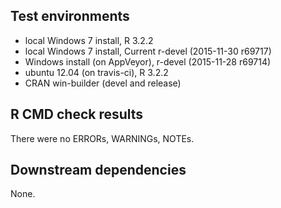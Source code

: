 ## Test environments
* local Windows 7 install, R 3.2.2 
* local Windows 7 install, Current r-devel (2015-11-30 r69717)
* Windows install (on AppVeyor), r-devel (2015-11-28 r69714)
* ubuntu 12.04 (on travis-ci), R 3.2.2
* CRAN win-builder (devel and release)

## R CMD check results
There were no ERRORs, WARNINGs, NOTEs.

## Downstream dependencies
None.